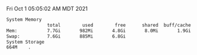 Fri Oct  1 05:05:02 AM MDT 2021
```bash
System Memory
               total        used        free      shared  buff/cache   available
Mem:           7.7Gi       982Mi       4.8Gi       8.0Mi       1.9Gi       6.4Gi
Swap:          7.6Gi       885Mi       6.8Gi
System Storage
664M	.
```
```bash
